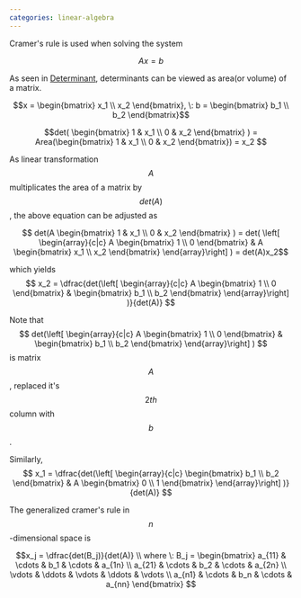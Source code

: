 ```yaml
---
categories: linear-algebra
---
```


Cramer's rule is used when solving the system

$$Ax = b$$

As seen in [Determinant][determinant_link], determinants can be viewed as area(or volume) of a matrix.

$$x = \begin{bmatrix} x_1 \\ x_2 \end{bmatrix}, \: b = \begin{bmatrix} b_1 \\ b_2 \end{bmatrix}$$

$$det( \begin{bmatrix} 1 & x_1 \\ 0 & x_2 \end{bmatrix} ) = Area(\begin{bmatrix} 1 & x_1 \\ 0 & x_2 \end{bmatrix}) = x_2 $$

As linear transformation $$A$$ multiplicates the area of a matrix by $$det(A)$$, the above equation can be adjusted as

$$ det(A \begin{bmatrix} 1 & x_1 \\ 0 & x_2 \end{bmatrix} ) =
det(
\left[ \begin{array}{c|c}
A \begin{bmatrix} 1 \\ 0 \end{bmatrix} & 
A \begin{bmatrix} x_1 \\ x_2 \end{bmatrix}
\end{array}\right]
) =
det(A)x_2$$

which yields 
$$
x_2 = \dfrac{det(\left[ \begin{array}{c|c}
A \begin{bmatrix} 1 \\ 0 \end{bmatrix} & 
\begin{bmatrix} b_1 \\ b_2 \end{bmatrix}
\end{array}\right] )}{det(A)}
$$


Note that 
$$
det(\left[ \begin{array}{c|c}
A \begin{bmatrix} 1 \\ 0 \end{bmatrix} & 
\begin{bmatrix} b_1 \\ b_2 \end{bmatrix}
\end{array}\right] )
$$
 is matrix $$A$$, replaced it's $$2th$$ column with $$b$$.


Similarly,
$$
x_1 = \dfrac{det(\left[ \begin{array}{c|c}
\begin{bmatrix} b_1 \\ b_2 \end{bmatrix} & 
A \begin{bmatrix} 0 \\ 1 \end{bmatrix}
\end{array}\right] )}{det(A)} 
$$


The generalized cramer's rule in $$n$$-dimensional space is


$$x_j = \dfrac{det(B_j)}{det(A)} \\ where \: B_j = 
\begin{bmatrix}
a_{11} & \cdots & b_1 & \cdots & a_{1n} \\
a_{21} & \cdots & b_2 & \cdots & a_{2n} \\
\vdots & \ddots & \vdots & \ddots & \vdots \\
a_{n1} & \cdots & b_n & \cdots & a_{nn}
\end{bmatrix}
$$

[determinant_link]: https://ppumang.github.io/linear-algebra/Determinant "Go google"